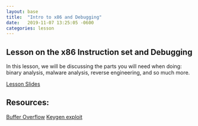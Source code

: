 ```yaml
---
layout: base
title:  "Intro to x86 and Debugging"
date:   2019-11-07 13:25:05 -0600
categories: lesson
---
```


## Lesson on the x86 Instruction set and Debugging

In this lesson, we will be discussing the parts you will need when doing: binary analysis, malware analysis, reverse engineering, and so much more. 

[Lesson Slides](https://drive.google.com/file/d/1PNhmVIqBTsXLt4GEqbSrhrt6rjFYFrRs/view?usp=sharing)

## Resources:
[Buffer Overflow](https://www.youtube.com/watch?v=1S0aBV-Waeo)
[Keygen exploit](https://www.youtube.com/watch?v=qS4VWL5R_OM&list=PLhixgUqwRTjxglIswKp9mpkfPNfHkzyeN&index=8)